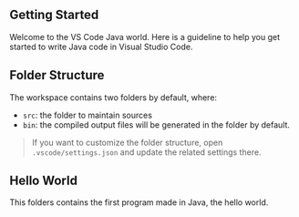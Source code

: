 ## Getting Started

Welcome to the VS Code Java world. Here is a guideline to help you get started to write Java code in Visual Studio Code.

## Folder Structure

The workspace contains two folders by default, where:

- `src`: the folder to maintain sources
- `bin`: the compiled output files will be generated in the folder by default.

> If you want to customize the folder structure, open `.vscode/settings.json` and update the related settings there.

## Hello World

This folders contains the first program made in Java, the hello world.
